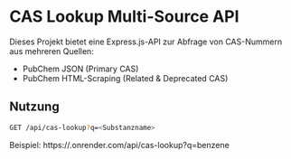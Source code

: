 # CAS Lookup Multi-Source API

Dieses Projekt bietet eine Express.js-API zur Abfrage von CAS-Nummern aus mehreren Quellen:
- PubChem JSON (Primary CAS)
- PubChem HTML-Scraping (Related & Deprecated CAS)

## Nutzung

```bash
GET /api/cas-lookup?q=<Substanzname>
```

Beispiel:
https://<dein-domain>.onrender.com/api/cas-lookup?q=benzene
